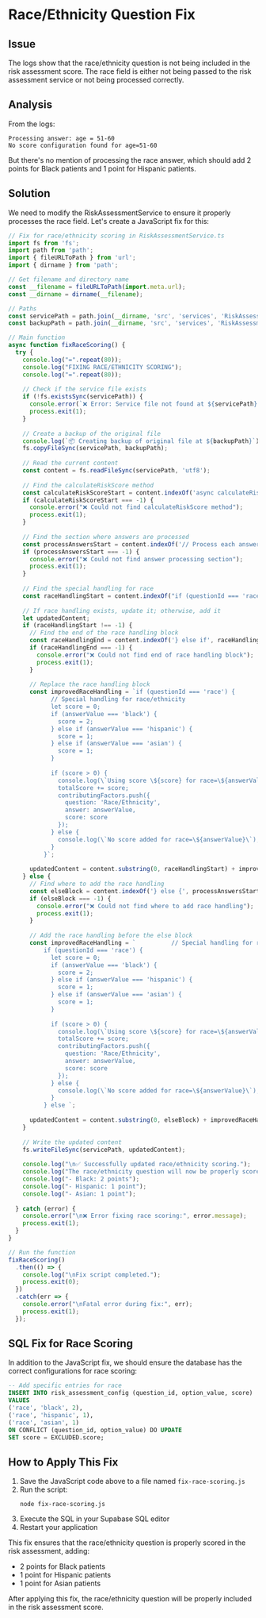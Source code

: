 # Race/Ethnicity Question Fix

## Issue

The logs show that the race/ethnicity question is not being included in the risk assessment score. The race field is either not being passed to the risk assessment service or not being processed correctly.

## Analysis

From the logs:
```
Processing answer: age = 51-60
No score configuration found for age=51-60
```

But there's no mention of processing the race answer, which should add 2 points for Black patients and 1 point for Hispanic patients.

## Solution

We need to modify the RiskAssessmentService to ensure it properly processes the race field. Let's create a JavaScript fix for this:

```javascript
// Fix for race/ethnicity scoring in RiskAssessmentService.ts
import fs from 'fs';
import path from 'path';
import { fileURLToPath } from 'url';
import { dirname } from 'path';

// Get filename and directory name
const __filename = fileURLToPath(import.meta.url);
const __dirname = dirname(__filename);

// Paths
const servicePath = path.join(__dirname, 'src', 'services', 'RiskAssessmentService.ts');
const backupPath = path.join(__dirname, 'src', 'services', 'RiskAssessmentService.ts.race-fix-backup');

// Main function
async function fixRaceScoring() {
  try {
    console.log("=".repeat(80));
    console.log("FIXING RACE/ETHNICITY SCORING");
    console.log("=".repeat(80));
    
    // Check if the service file exists
    if (!fs.existsSync(servicePath)) {
      console.error(`❌ Error: Service file not found at ${servicePath}`);
      process.exit(1);
    }
    
    // Create a backup of the original file
    console.log(`📦 Creating backup of original file at ${backupPath}`);
    fs.copyFileSync(servicePath, backupPath);
    
    // Read the current content
    const content = fs.readFileSync(servicePath, 'utf8');
    
    // Find the calculateRiskScore method
    const calculateRiskScoreStart = content.indexOf('async calculateRiskScore');
    if (calculateRiskScoreStart === -1) {
      console.error("❌ Could not find calculateRiskScore method");
      process.exit(1);
    }
    
    // Find the section where answers are processed
    const processAnswersStart = content.indexOf('// Process each answer to calculate score', calculateRiskScoreStart);
    if (processAnswersStart === -1) {
      console.error("❌ Could not find answer processing section");
      process.exit(1);
    }
    
    // Find the special handling for race
    const raceHandlingStart = content.indexOf("if (questionId === 'race'", processAnswersStart);
    
    // If race handling exists, update it; otherwise, add it
    let updatedContent;
    if (raceHandlingStart !== -1) {
      // Find the end of the race handling block
      const raceHandlingEnd = content.indexOf('} else if', raceHandlingStart);
      if (raceHandlingEnd === -1) {
        console.error("❌ Could not find end of race handling block");
        process.exit(1);
      }
      
      // Replace the race handling block
      const improvedRaceHandling = `if (questionId === 'race') {
            // Special handling for race/ethnicity
            let score = 0;
            if (answerValue === 'black') {
              score = 2;
            } else if (answerValue === 'hispanic') {
              score = 1;
            } else if (answerValue === 'asian') {
              score = 1;
            }
            
            if (score > 0) {
              console.log(\`Using score \${score} for race=\${answerValue}\`);
              totalScore += score;
              contributingFactors.push({
                question: 'Race/Ethnicity',
                answer: answerValue,
                score: score
              });
            } else {
              console.log(\`No score added for race=\${answerValue}\`);
            }
          }`;
      
      updatedContent = content.substring(0, raceHandlingStart) + improvedRaceHandling + content.substring(raceHandlingEnd);
    } else {
      // Find where to add the race handling
      const elseBlock = content.indexOf('} else {', processAnswersStart);
      if (elseBlock === -1) {
        console.error("❌ Could not find where to add race handling");
        process.exit(1);
      }
      
      // Add the race handling before the else block
      const improvedRaceHandling = `          // Special handling for race/ethnicity
          if (questionId === 'race') {
            let score = 0;
            if (answerValue === 'black') {
              score = 2;
            } else if (answerValue === 'hispanic') {
              score = 1;
            } else if (answerValue === 'asian') {
              score = 1;
            }
            
            if (score > 0) {
              console.log(\`Using score \${score} for race=\${answerValue}\`);
              totalScore += score;
              contributingFactors.push({
                question: 'Race/Ethnicity',
                answer: answerValue,
                score: score
              });
            } else {
              console.log(\`No score added for race=\${answerValue}\`);
            }
          } else `;
      
      updatedContent = content.substring(0, elseBlock) + improvedRaceHandling + content.substring(elseBlock + 7);
    }
    
    // Write the updated content
    fs.writeFileSync(servicePath, updatedContent);
    
    console.log("\n✅ Successfully updated race/ethnicity scoring.");
    console.log("The race/ethnicity question will now be properly scored:");
    console.log("- Black: 2 points");
    console.log("- Hispanic: 1 point");
    console.log("- Asian: 1 point");
    
  } catch (error) {
    console.error("\n❌ Error fixing race scoring:", error.message);
    process.exit(1);
  }
}

// Run the function
fixRaceScoring()
  .then(() => {
    console.log("\nFix script completed.");
    process.exit(0);
  })
  .catch(err => {
    console.error("\nFatal error during fix:", err);
    process.exit(1);
  });
```

## SQL Fix for Race Scoring

In addition to the JavaScript fix, we should ensure the database has the correct configurations for race scoring:

```sql
-- Add specific entries for race
INSERT INTO risk_assessment_config (question_id, option_value, score)
VALUES 
('race', 'black', 2),
('race', 'hispanic', 1),
('race', 'asian', 1)
ON CONFLICT (question_id, option_value) DO UPDATE
SET score = EXCLUDED.score;
```

## How to Apply This Fix

1. Save the JavaScript code above to a file named `fix-race-scoring.js`
2. Run the script:
   ```
   node fix-race-scoring.js
   ```
3. Execute the SQL in your Supabase SQL editor
4. Restart your application

This fix ensures that the race/ethnicity question is properly scored in the risk assessment, adding:
- 2 points for Black patients
- 1 point for Hispanic patients
- 1 point for Asian patients

After applying this fix, the race/ethnicity question will be properly included in the risk assessment score.